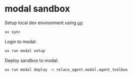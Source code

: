 # modal sandbox

Setup local dev environment using [uv](https://docs.astral.sh/uv/getting-started/installation/):

```sh
uv sync
```

Login to modal:

```sh
uv run modal setup
```

Deploy sandbox to modal:

```sh
uv run modal deploy -m relace_agent.modal.agent_toolbox
```
